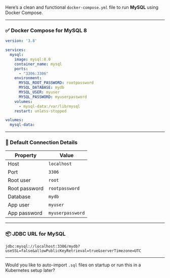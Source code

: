 Here’s a clean and functional `docker-compose.yml` file to run **MySQL** using Docker Compose.

---

### ✅ **Docker Compose for MySQL 8**

```yaml
version: '3.8'

services:
  mysql:
    image: mysql:8.0
    container_name: mysql
    ports:
      - "3306:3306"
    environment:
      MYSQL_ROOT_PASSWORD: rootpassword
      MYSQL_DATABASE: mydb
      MYSQL_USER: myuser
      MYSQL_PASSWORD: myuserpassword
    volumes:
      - mysql-data:/var/lib/mysql
    restart: unless-stopped

volumes:
  mysql-data:
```

---

### 🔐 Default Connection Details

| Property         | Value             |
|------------------|-------------------|
| Host             | `localhost`       |
| Port             | `3306`            |
| Root user        | `root`            |
| Root password    | `rootpassword`    |
| Database         | `mydb`            |
| App user         | `myuser`          |
| App password     | `myuserpassword`  |

---

### 📦 JDBC URL for MySQL

```properties
jdbc:mysql://localhost:3306/mydb?useSSL=false&allowPublicKeyRetrieval=true&serverTimezone=UTC
```

---

Would you like to auto-import `.sql` files on startup or run this in a Kubernetes setup later?